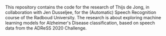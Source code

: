This repository contains the code for the research of Thijs de Jong, in collaboration with Jen Dusseljee, for the (Automatic) Speech Recognition course of the Radboud University. The research is about exploring machine learning models for Alzheimer's Disease classification, based on speech data from the ADReSS 2020 Challenge.
